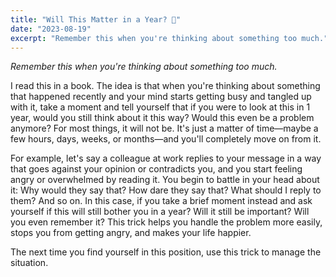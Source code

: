 ```yaml
---
title: "Will This Matter in a Year? 🌟"
date: "2023-08-19"
excerpt: "Remember this when you're thinking about something too much."
---
```

*Remember this when you're thinking about something too much.*

I read this in a book. The idea is that when you're thinking about something that happened recently and your mind starts getting busy and tangled up with it, take a moment and tell yourself that if you were to look at this in 1 year, would you still think about it this way? Would this even be a problem anymore? For most things, it will not be. It's just a matter of time—maybe a few hours, days, weeks, or months—and you'll completely move on from it.

For example, let's say a colleague at work replies to your message in a way that goes against your opinion or contradicts you, and you start feeling angry or overwhelmed by reading it. You begin to battle in your head about it: Why would they say that? How dare they say that? What should I reply to them? And so on. In this case, if you take a brief moment instead and ask yourself if this will still bother you in a year? Will it still be important? Will you even remember it? This trick helps you handle the problem more easily, stops you from getting angry, and makes your life happier.

The next time you find yourself in this position, use this trick to manage the situation.
